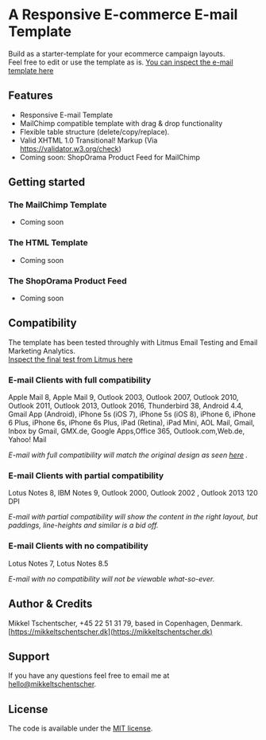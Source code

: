 # A Responsive E-commerce E-mail Template

Build as a starter-template for your ecommerce campaign layouts.  
Feel free to edit or use the template as is. [You can inspect the e-mail template here](https://mikkeltschentscher.dk/hosting/shoporama/screenshot.png "Inspect the e-mail template")

## Features

* Responsive E-mail Template
* MailChimp compatible template with drag & drop functionality
* Flexible table structure (delete/copy/replace).
* Valid XHTML 1.0 Transitional! Markup (Via https://validator.w3.org/check)
* Coming soon: ShopOrama Product Feed for MailChimp

## Getting started

### The MailChimp Template

* Coming soon

### The HTML Template

* Coming soon

### The ShopOrama Product Feed

* Coming soon

## Compatibility

The template has been tested throughly with Litmus Email Testing and Email Marketing Analytics.  
[Inspect the final test from Litmus here](https://litmus.com/checklist/public/71477d5 "Inspect the e-mail template")

### E-mail Clients with full compatibility

Apple Mail 8, Apple Mail 9, Outlook 2003, Outlook 2007, Outlook 2010, Outlook 2011, Outlook 2013, Outlook 2016, Thunderbird 38, Android 4.4, Gmail App (Android), iPhone 5s (iOS 7), iPhone 5s (iOS 8), iPhone 6, iPhone 6 Plus, iPhone 6s, iPhone 6s Plus, iPad (Retina), iPad Mini, AOL Mail, Gmail, Inbox by Gmail, GMX.de, Google Apps,Office 365, Outlook.com,Web.de, Yahoo! Mail

*E-mail with full compatibility will match the original design as seen [here](https://mikkeltschentscher.dk/hosting/shoporama/screenshot.png "Inspect the e-mail template") .*

### E-mail Clients with partial compatibility

Lotus Notes 8, IBM Notes 9, Outlook 2000, Outlook 2002 , Outlook 2013 120 DPI

*E-mail with partial compatibility will show the content in the right layout, but paddings, line-heights and similar is a bid off.*

### E-mail Clients with no compatibility

Lotus Notes 7, Lotus Notes 8.5

*E-mail with no compatibility will not be viewable what-so-ever.*

## Author & Credits

Mikkel Tschentscher, +45 22 51 31 79, based in Copenhagen, Denmark. [https://mikkeltschentscher.dk](https://mikkeltschentscher.dk)

## Support

If you have any questions feel free to email me at [hello@mikkeltschentscher](mailto:hello@mikkeltschentscher.dk).

## License

The code is available under the [MIT license](https://github.com/mikkel-tschentscher/responsive-ecommerce-email-template/blob/master/LICENSE.txt).
